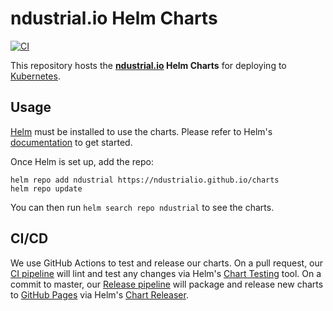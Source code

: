 # ndustrial.io Helm Charts

[![CI](https://github.com/ndustrialio/charts/workflows/CI/badge.svg)](https://github.com/ndustrialio/charts/actions?query=workflow%3ACI)

This repository hosts the **[ndustrial.io](https://ndustrial.io) Helm Charts** for deploying to [Kubernetes](https://kubernetes.io/).

## Usage

[Helm](https://helm.sh) must be installed to use the charts.
Please refer to Helm's [documentation](https://helm.sh/docs/) to get started.

Once Helm is set up, add the repo:

```console
helm repo add ndustrial https://ndustrialio.github.io/charts
helm repo update
```

You can then run `helm search repo ndustrial` to see the charts.

## CI/CD

We use GitHub Actions to test and release our charts. On a pull request, our [CI pipeline](./.github/workflows/ci.yaml) will lint and test any changes via Helm's [Chart Testing](https://github.com/helm/chart-testing#readme) tool. On a commit to master, our [Release pipeline](./.github/workflows/release.yaml) will package and release new charts to [GitHub Pages](https://pages.github.com/) via Helm's [Chart Releaser](https://github.com/helm/chart-releaser#readme).
